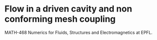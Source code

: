# Flow in a driven cavity and non conforming mesh coupling
MATH-468 Numerics for Fluids, Structures and Electromagnetics at EPFL.




